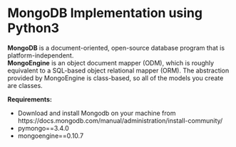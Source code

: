 # MongoDB Implementation using Python3
<b>MongoDB</b> is a document-oriented, open-source database program that is platform-independent. <br>
<b>MongoEngine</b> is an object document mapper (ODM), which is roughly equivalent to a SQL-based object relational mapper (ORM). The abstraction provided by MongoEngine is class-based, so all of the models you create are classes.

<b> Requirements:</b>
<ul>
  <li> Download and install Mongodb on your machine from https://docs.mongodb.com/manual/administration/install-community/</li>
  <li> pymongo==3.4.0</li>
  <li> mongoengine==0.10.7</li>
</ul>

